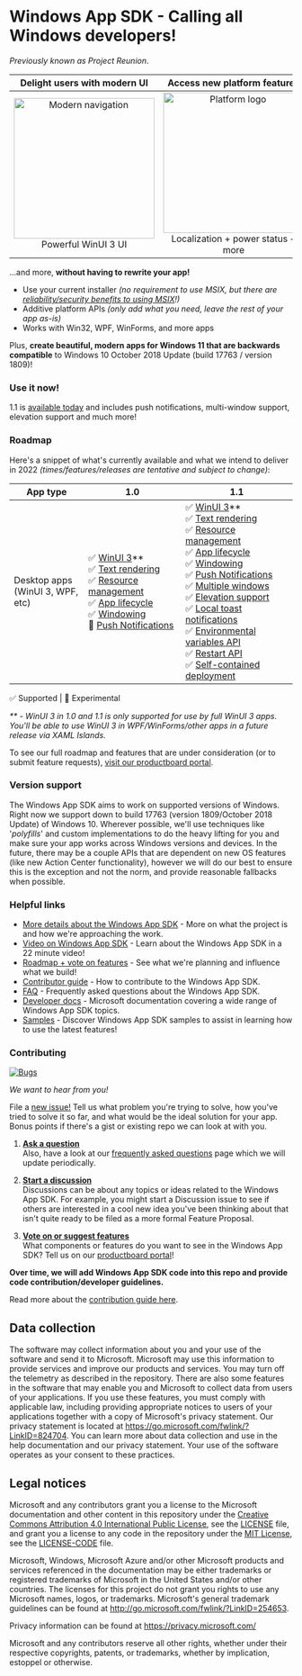 ﻿# Windows App SDK - Calling all Windows developers!

*Previously known as Project Reunion*.

| Delight users with modern UI | Access new platform features | Backwards compatible |
|:--:|:--:|:--:|
| <img src="https://docs.microsoft.com/media/illustrations/biztalk-get-started-get-started.svg" width=250 alt="Modern navigation"/><br>Powerful WinUI 3 UI | <img src="https://docs.microsoft.com/media/illustrations/biztalk-get-started-scenarios.svg" width=250 alt="Platform logo"/><br>Localization + power status + more<br> | <img src="https://docs.microsoft.com/media/illustrations/biztalk-host-integration-install-configure.svg" width=250 alt="Down-level logo"/><br>Down to Windows 10 1809 |

...and more, **without having to rewrite your app!**

* Use your current installer *(no requirement to use MSIX, but there are [reliability/security benefits to using MSIX](https://docs.microsoft.com/windows/msix/overview#key-features)!)*
* Additive platform APIs *(only add what you need, leave the rest of your app as-is)*
* Works with Win32, WPF, WinForms, and more apps

Plus, **create beautiful, modern apps for Windows 11 that are backwards compatible** to Windows 10 October 2018 Update (build 17763 / version 1809)!


### Use it now!

1.1 is [available today](https://docs.microsoft.com/windows/apps/windows-app-sdk/) and includes push notifications, multi-window support, elevation support and much more!

### Roadmap

Here's a snippet of what's currently available and what we intend to deliver in 2022 *(times/features/releases are tentative and subject to change)*:

App type |          1.0     |  1.1  |
--        |  ------------------------ |   -----  |
Desktop apps<br>(WinUI 3, WPF, etc) |  ✅ [WinUI 3](https://github.com/microsoft/microsoft-ui-xaml/blob/master/docs/roadmap.md#winui-3)\*\*<br>✅ [Text rendering](https://docs.microsoft.com/windows/apps/windows-app-sdk/dwritecore)<br>✅ [Resource management](https://docs.microsoft.com/windows/apps/windows-app-sdk/mrtcore/mrtcore-overview)<br>✅ [App lifecycle](https://docs.microsoft.com/windows/apps/develop/app-lifecycle-and-system-services)<br>✅ [Windowing](https://docs.microsoft.com/windows/apps/windows-app-sdk/windowing/windowing-overview)<br>🔁 [Push Notifications](https://docs.microsoft.com/windows/apps/windows-app-sdk/notifications/push/)  |  ✅ [WinUI 3](https://github.com/microsoft/microsoft-ui-xaml/blob/master/docs/roadmap.md#winui-3)\*\*<br>✅ [Text rendering](https://docs.microsoft.com/windows/apps/windows-app-sdk/dwritecore)<br>✅ [Resource management](https://docs.microsoft.com/windows/apps/windows-app-sdk/mrtcore/mrtcore-overview)<br>✅ [App lifecycle](https://docs.microsoft.com/windows/apps/develop/app-lifecycle-and-system-services)<br>✅ [Windowing](https://docs.microsoft.com/windows/apps/windows-app-sdk/windowing/windowing-overview)<br>✅ [Push Notifications](https://docs.microsoft.com/windows/apps/windows-app-sdk/notifications/push/)  <br>✅ [Multiple windows](https://portal.productboard.com/winappsdk/1-windows-app-sdk/c/35-multiple-window-support)<br> ✅ [Elevation support](https://portal.productboard.com/winappsdk/1-windows-app-sdk/c/37-elevated-admin-support)<br>  ✅ [Local toast notifications](https://portal.productboard.com/winappsdk/1-windows-app-sdk/c/15-local-toast-notifications)<br> ✅ [Environmental variables API](https://portal.productboard.com/winappsdk/1-windows-app-sdk/c/47-environment-variables-api)<br> ✅ [Restart API](https://portal.productboard.com/winappsdk/1-windows-app-sdk/c/54-restart-for-all-desktop-apps)<br> ✅ [Self-contained deployment](https://portal.productboard.com/winappsdk/1-windows-app-sdk/c/42-self-contained-xcopy-deployment-support)<br> |

✅ Supported | 🔁 Experimental

*\*\* - WinUI 3 in 1.0 and 1.1 is only supported for use by full WinUI 3 apps. You'll be able to use WinUI 3 in WPF/WinForms/other apps in a future release via XAML Islands.*

To see our full roadmap and features that are under consideration (or to submit feature requests), [visit our productboard portal](https://portal.productboard.com/winappsdk/1-windows-app-sdk).



### Version support

The Windows App SDK aims to work on supported versions of Windows.
Right now we support down to build 17763 (version 1809/October 2018 Update) of Windows 10.
Wherever possible, we'll use techniques like '_polyfills_'
and custom implementations to do the
heavy lifting for you and make sure your app works across Windows versions and devices.
In the future, there may be a couple APIs that are dependent on new OS features
(like new Action Center functionality),
however we will do our best to ensure
this is the exception and not the norm, and provide reasonable fallbacks when possible.


### Helpful links

* [More details about the Windows App SDK](https://github.com/microsoft/WindowsAppSDK/blob/master/docs/README.md) -
More on what the project is and how we're approaching the work.
* [Video on Windows App SDK](https://techcommunity.microsoft.com/t5/video-hub/enterprise-development-futures-project-reunion/m-p/2177278) - Learn about the Windows App SDK in a 22 minute video!
* [Roadmap + vote on features](https://portal.productboard.com/winappsdk/1-windows-app-sdk) - See what we're planning and influence what we build!
* [Contributor guide](docs/contributor-guide.md) - How to contribute to the Windows App SDK.
* [FAQ](docs/faq.md) - Frequently asked questions about the Windows App SDK.
* [Developer docs](https://aka.ms/windowsappsdkdocs) - Microsoft documentation covering a wide range of Windows App SDK topics.
* [Samples](https://github.com/microsoft/WindowsAppSDK-Samples) - Discover Windows App SDK samples to assist in learning how to use the latest features!

### Contributing

[![Bugs](https://img.shields.io/github/issues/microsoft/windowsappsdk/bug)](https://github.com/microsoft/WindowsAppSDK/issues?q=is%3Aissue+is%3Aopen+label%3Abug)

_We want to hear from you!_

File a [new issue!](https://github.com/microsoft/WindowsAppSDK/issues/new/choose) Tell us what problem you're
trying to solve, how you've tried to solve it so far, and what would be the ideal solution for your app. Bonus
points if there's a gist or existing repo we can look at with you.


1. **[Ask a question](https://github.com/microsoft/WindowsAppSDK/discussions/categories/q-a)**<br>
    Also, have a look at our [frequently asked questions](docs/faq.md) page which we will update periodically.

2. **[Start a discussion](https://github.com/microsoft/WindowsAppSDK/discussions)**<br>
   Discussions can be about any topics or ideas related to the Windows App SDK. For example,
   you might start a Discussion issue to see if others are interested in a cool new idea
   you've been thinking about that isn't quite ready to be filed as a more formal Feature Proposal.

3. **[Vote on or suggest features](https://portal.productboard.com/winappsdk/1-windows-app-sdk)**<br>
   What components or features do you want to see in the Windows App SDK? Tell us on our [productboard portal](https://portal.productboard.com/winappsdk/1-windows-app-sdk)!

**Over time, we will add Windows App SDK code into this repo and provide code contribution/developer guidelines.**

Read more about the [contribution guide here](docs/contributor-guide.md).

## Data collection

The software may collect information about you and your use of the software and send it
to Microsoft. Microsoft may use this information to provide services and improve our
products and services. You may turn off the telemetry as described in the repository.
There are also some features in the software that may enable you and Microsoft to collect
data from users of your applications. If you use these features, you must comply with
applicable law, including providing appropriate notices to users of your applications
together with a copy of Microsoft's privacy statement. Our privacy statement is located
at https://go.microsoft.com/fwlink/?LinkID=824704. You can learn more about data collection
and use in the help documentation and our privacy statement. Your use of the software
operates as your consent to these practices.

## Legal notices

Microsoft and any contributors grant you a license to the Microsoft documentation and other content
in this repository under the [Creative Commons Attribution 4.0 International Public License](https://creativecommons.org/licenses/by/4.0/legalcode),
see the [LICENSE](LICENSE) file, and grant you a license to any code in the repository under the [MIT License](https://opensource.org/licenses/MIT), see the
[LICENSE-CODE](LICENSE-CODE) file.

Microsoft, Windows, Microsoft Azure and/or other Microsoft products and services referenced in the documentation
may be either trademarks or registered trademarks of Microsoft in the United States and/or other countries.
The licenses for this project do not grant you rights to use any Microsoft names, logos, or trademarks.
Microsoft's general trademark guidelines can be found at http://go.microsoft.com/fwlink/?LinkID=254653.

Privacy information can be found at https://privacy.microsoft.com/

Microsoft and any contributors reserve all other rights, whether under their respective copyrights, patents,
or trademarks, whether by implication, estoppel or otherwise.
